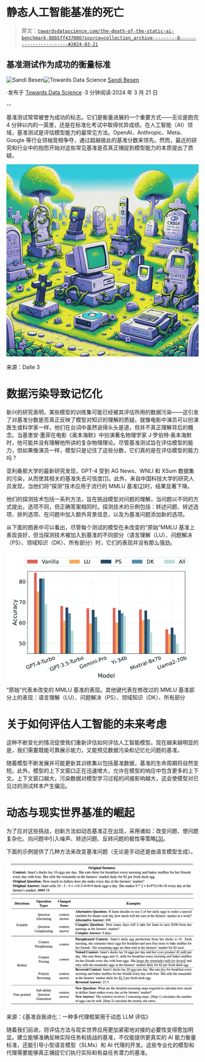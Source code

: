 # 静态人工智能基准的死亡

> 原文：[`towardsdatascience.com/the-death-of-the-static-ai-benchmark-88b5ff437086?source=collection_archive---------8-----------------------#2024-03-21`](https://towardsdatascience.com/the-death-of-the-static-ai-benchmark-88b5ff437086?source=collection_archive---------8-----------------------#2024-03-21)

## 基准测试作为成功的衡量标准

[](https://medium.com/@sandibesen?source=post_page---byline--88b5ff437086--------------------------------)![Sandi Besen](https://medium.com/@sandibesen?source=post_page---byline--88b5ff437086--------------------------------)[](https://towardsdatascience.com/?source=post_page---byline--88b5ff437086--------------------------------)![Towards Data Science](https://towardsdatascience.com/?source=post_page---byline--88b5ff437086--------------------------------) [Sandi Besen](https://medium.com/@sandibesen?source=post_page---byline--88b5ff437086--------------------------------)

·发布于 [Towards Data Science](https://towardsdatascience.com/?source=post_page---byline--88b5ff437086--------------------------------) ·3 分钟阅读·2024 年 3 月 21 日

--

基准测试常常被誉为成功的标志。它们是衡量进展的一个重要方式——无论是跑完 4 分钟以内的一英里，还是在标准化考试中取得优异成绩。在人工智能（AI）领域，基准测试是评估模型能力的最常见方法。OpenAI、Anthropic、Meta、Google 等行业领袖竞相争夺，通过超越彼此的基准分数来领先。然而，最近的研究和行业中的抱怨开始对这些常见基准是否真正捕捉到模型能力的本质提出了质疑。

![](img/d0e6e4fb314d46e066563a4dd604e50c.png)

来源：Dalle 3

# 数据污染导致记忆化

新兴的研究表明，某些模型的训练集可能已经被其评估所用的数据污染——这引发了对基准分数是否真正反映了模型对知识的理解的质疑。就像电影中演员可以扮演医生或科学家一样，他们在台词中虽然说得头头是道，但并不真正理解背后的概念。当基里安·墨菲在电影《奥本海默》中扮演著名物理学家 J·罗伯特·奥本海默时，他可能并没有理解他所讲的复杂物理理论。尽管基准测试旨在评估模型的能力，但如果像演员一样，模型只是记住了这些分数，它们真的是在评估模型的能力吗？

亚利桑那大学的最新研究发现，GPT-4 受到 AG News、WNLI 和 XSum 数据集的污染，从而使其相关的基准失去可信度[[1]](https://arxiv.org/pdf/2308.08493v3.pdf)。此外，来自中国科技大学的研究人员发现，当他们将“探测”技术应用于流行的 MMLU 基准[[2]](https://arxiv.org/pdf/2402.14865.pdf)时，结果显著下降。

他们的探测技术包括一系列方法，旨在挑战模型对问题的理解，当问题以不同的方式提出，选项不同，但正确答案相同时。探测技术的示例包括：转述问题、转述选项、排列选项、在问题中加入额外背景信息，以及为基准问题添加新的选项。

从下面的图表中可以看出，尽管每个测试的模型在未改变的“原始”MMLU 基准上表现良好，但当探测技术被加入到基准的不同部分（语言理解（LU）、问题解决（PS）、领域知识（DK）、所有部分）时，它们的表现并没有那么强劲。

![](img/ce7ad26f7adf231985ec5a50786a759a.png)

“原始”代表未改变的 MMLU 基准的表现。其他键代表在修改过的 MMLU 基准部分上的表现：语言理解（LU）、问题解决（PS）、领域知识（DK）、所有部分

# 关于如何评估人工智能的未来考虑

这种不断变化的情况促使我们重新评估如何评估人工智能模型。现在越来越明显的是，我们需要既能可靠展示能力，又能预见数据污染和记忆化问题的基准。

随着模型不断发展并可能更新其训练集以包括基准数据，基准的生命周期将自然变短。此外，模型的上下文窗口正在迅速增大，允许在模型的响应中包含更多的上下文。上下文窗口越大，污染数据对模型学习过程的间接影响越大，这会使模型对已见过的测试样本产生偏见。

# 动态与现实世界基准的崛起

为了应对这些挑战，创新方法如动态基准正在出现，采用诸如：改变问题、使问题复杂化、向问题中引入噪声、转述问题、反转问题的极性等策略[[3]](https://arxiv.org/pdf/2402.11443.pdf)。

下面的示例提供了几种方法来改变基准问题（无论是手动还是由语言模型生成）。

![](img/a7346c390155b8c90afaff7a1b0b6558.png)

来源：《基准自我进化：一种多代理框架用于动态 LLM 评估》

随着我们前进，将评估方法与现实世界应用更加紧密地对接的必要性变得愈加明显。建立能够准确反映实际任务和挑战的基准，不仅能提供更真实的 AI 能力衡量标准，还能引导小型语言模型（SLMs）和 AI 代理的开发。这些专业化的模型和代理需要能够真正捕捉它们执行实际和有益任务潜力的基准。
